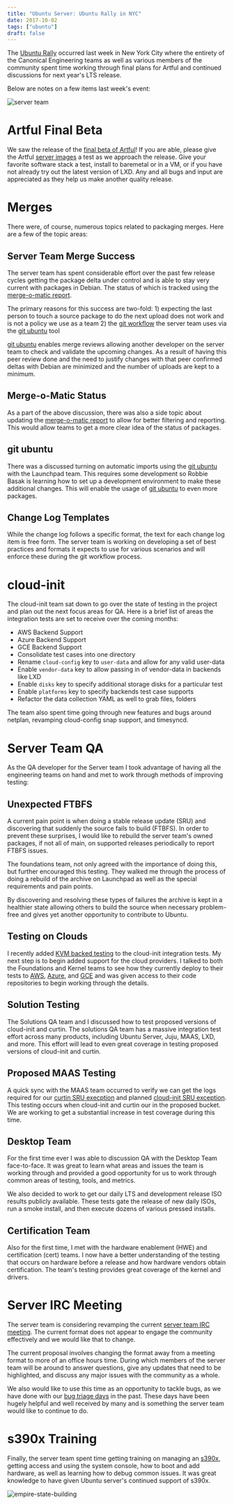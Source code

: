 ```yaml
---
title: "Ubuntu Server: Ubuntu Rally in NYC"
date: 2017-10-02
tags: ["ubuntu"]
draft: false
---
```


The [Ubuntu Rally](https://insights.ubuntu.com/2017/09/01/ubuntu-rally-in-nyc/) occurred last week in New York City where the entirety of the Canonical Engineering teams as well as various members of the community spent time working through final plans for Artful and continued discussions for next year's LTS release.

Below are notes on a few items last week's event:

![server team](/img/sprint/2017-nyc/team.jpg#center)

# Artful Final Beta

We saw the release of the [final beta of Artful](https://lists.ubuntu.com/archives/ubuntu-announce/2017-September/000225.html)! If you are able, please give the Artful [server images](http://releases.ubuntu.com/17.10/) a test as we approach the release. Give your favorite software stack a test, install to baremetal or in a VM, or if you have not already try out the latest version of LXD. Any and all bugs and input are appreciated as they help us make another quality release.

# Merges

There were, of course, numerous topics related to packaging merges. Here are a few of the topic areas:

## Server Team Merge Success

The server team has spent considerable effort over the past few release cycles getting the package delta under control and is able to stay very current with packages in Debian. The status of which is tracked using the [merge-o-matic report](https://merges.ubuntu.com/main.html).

The primary reasons for this success are two-fold: 1) expecting the last person to touch a source package to do the next upload does not work and is not a policy we use as a team 2) the [git workflow](https://wiki.ubuntu.com/UbuntuDevelopment/Merging/GitWorkflow) the server team uses via the [git ubuntu](http://www.justgohome.co.uk/blog/2017/07/developing-ubuntu-using-git.html) tool

[git ubuntu](http://www.justgohome.co.uk/blog/2017/07/developing-ubuntu-using-git.html) enables merge reviews allowing another developer on the server team to check and validate the upcoming changes. As a result of having this peer review done and the need to justify changes with that peer confirmed deltas with Debian are minimized and the number of uploads are kept to a minimum.

## Merge-o-Matic Status

As a part of the above discussion, there was also a side topic about updating the [merge-o-matic report](https://merges.ubuntu.com/main.html) to allow for better filtering and reporting. This would allow teams to get a more clear idea of the status of packages.

## git ubuntu

There was a discussed turning on automatic imports using the [git ubuntu](http://www.justgohome.co.uk/blog/2017/07/developing-ubuntu-using-git.html) with the Launchpad team. This requires some development so Robbie Basak is learning how to set up a development environment to make these additional changes. This will enable the usage of [git ubuntu](http://www.justgohome.co.uk/blog/2017/07/developing-ubuntu-using-git.html) to even more packages.

## Change Log Templates

While the change log follows a specific format, the text for each change log item is free form. The server team is working on developing a set of best practices and formats it expects to use for various scenarios and will enforce these during the git workflow process.

# cloud-init

The cloud-init team sat down to go over the state of testing in the project and plan out the next focus areas for QA. Here is a brief list of areas the integration tests are set to receive over the coming months:

* AWS Backend Support
* Azure Backend Support
* GCE Backend Support
* Consolidate test cases into one directory
* Rename `cloud-config` key to `user-data` and allow for any valid user-data
* Enable `vendor-data` key to allow passing in of vendor-data in backends like LXD
* Enable `disks` key to specify additional storage disks for a particular test
* Enable `platforms` key to specify backends test case supports
* Refactor the data collection YAML as well to grab files, folders

The team also spent time going through new features and bugs around netplan, revamping cloud-config snap support, and timesyncd.

# Server Team QA

As the QA developer for the Server team I took advantage of having all the engineering teams on hand and met to work through methods of improving testing:

## Unexpected FTBFS

A current pain point is when doing a stable release update (SRU) and discovering that suddenly the source fails to build (FTBFS). In order to prevent these surprises, I would like to rebuild the server team's owned packages, if not all of main, on supported releases periodically to report FTBFS issues.

The foundations team, not only agreed with the importance of doing this, but further encouraged this testing. They walked me through the process of doing a rebuild of the archive on Launchpad as well as the special requirements and pain points.

By discovering and resolving these types of failures the archive is kept in a healthier state allowing others to build the source when necessary problem-free and gives yet another opportunity to contribute to Ubuntu.

## Testing on Clouds

I recently added [KVM backed testing](https://lists.launchpad.net/cloud-init/msg00101.html) to the cloud-init integration tests. My next step is to begin added support for the cloud providers. I talked to both the Foundations and Kernel teams to see how they currently deploy to their tests to [AWS](https://aws.amazon.com/), [Azure](https://azure.microsoft.com/en-us/), and [GCE](https://cloud.google.com/compute/) and was given access to their code repositories to begin working through the details.

## Solution Testing

The Solutions QA team and I discussed how to test proposed versions of cloud-init and curtin. The solutions QA team has a massive integration test effort across many products, including Ubuntu Server, Juju, MAAS, LXD, and more. This effort will lead to even great coverage in testing proposed versions of cloud-init and curtin.

## Proposed MAAS Testing

A quick sync with the MAAS team occurred to verify we can get the logs required for our [curtin SRU execption](https://wiki.ubuntu.com/CurtinUpdates) and planned [cloud-init SRU exception](https://wiki.ubuntu.com/CloudinitUpdates). This testing occurs when cloud-init and curtin our in the proposed bucket. We are working to get a substantial increase in test coverage during this time.

## Desktop Team

For the first time ever I was able to discussion QA with the Desktop Team face-to-face. It was great to learn what areas and issues the team is working through and provided a good opportunity for us to work through common areas of testing, tools, and metrics.

We also decided to work to get our daily LTS and development release ISO results publicly available. These tests gate the release of new daily ISOs, run a smoke install, and then execute dozens of various pressed installs.

## Certification Team

Also for the first time, I met with the hardware enablement (HWE) and certification (cert) teams. I now have a better understanding of the testing that occurs on hardware before a release and how hardware vendors obtain certification. The team's testing provides great coverage of the kernel and drivers.

# Server IRC Meeting

The server team is considering revamping the current [server team IRC meeting](https://wiki.ubuntu.com/ServerTeam/Meeting). The current format does not appear to engage the community effectively and we would like that to change.

The current proposal involves changing the format away from a meeting format to more of an office hours time. During which members of the server team will be around to answer questions, give any updates that need to be highlighted, and discuss any major issues with the community as a whole.

We also would like to use this time as an opportunity to tackle bugs, as we have done with our [bug triage days](https://lists.ubuntu.com/archives/ubuntu-server/2017-March/007502.html) in the past. These days have been hugely helpful and well received by many and is something the server team would like to continue to do.

# s390x Training

Finally, the server team spent time getting training on managing an [s390x](https://wiki.ubuntu.com/S390X), getting access and using the system console, how to boot and add hardware, as well as learning how to debug common issues. It was great knowledge to have given Ubuntu server's continued support of s390x.

![empire-state-building](/img/sprint/2017-nyc/empire-state-building.jpg#center)
